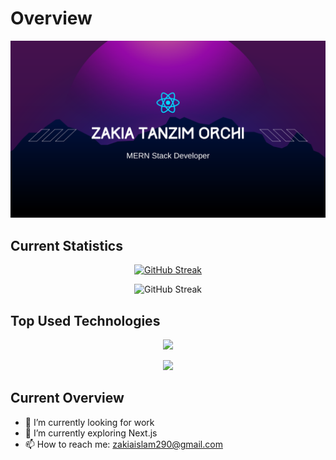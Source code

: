 # Overview

[![The San Juan Mountains are beautiful!](/assets/git-banner.png "San Juan Mountains")](https://www.linkedin.com/in/zakia-tanzim-orchi-a2263a290/)

## Current Statistics
<div align="center">

[![GitHub Streak](https://github-readme-streak-stats.herokuapp.com?user=Orchizakia00%20&theme=tokyonight-duo&hide_border=true&border_radius=6)](https://git.io/streak-stats)


![GitHub Streak](https://api.githubtrends.io/user/svg/Orchizakia00/repos?time_range=one_year&theme=synthwaves)

</div>

## Top Used Technologies
<p align="center">
  <a href="">
    <img src="https://skillicons.dev/icons?i=js,tailwind,react,mongodb,express,firebase,html,css," />
  </a>
</p>

<div align="center">

![](http://github-profile-summary-cards.vercel.app/api/cards/repos-per-language?username=Orchizakia00&theme=tokyonight)


</div>


## Current Overview
- 🔭 I’m currently looking for work
- 🌱 I’m currently exploring Next.js
- 📫 How to reach me: zakiaislam290@gmail.com

